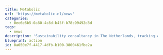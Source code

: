 ```yaml
---
title: Metabolic
url: 'https://metabolic.nl/news'
categories:
  - 0ec6e5b5-0a80-4c8d-b45f-b78c99492d8d
tags:
  - news
description: 'Sustainability consultancy in The Netherlands, tracking and reporting on climate action, circular economy, reducing consumption, etc. all over the world.'
blueprint: action
id: 8a650e7f-4417-4dfb-b100-3800461fbe2a
---
```

